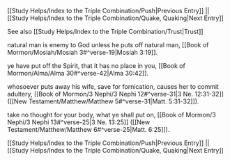 [[Study Helps/Index to the Triple Combination/Push|Previous Entry]]  ||  [[Study Helps/Index to the Triple Combination/Quake, Quaking|Next Entry]]

 See also [[Study Helps/Index to the Triple Combination/Trust|Trust]]

 natural man is enemy to God unless he puts off natural man, [[Book of Mormon/Mosiah/Mosiah 3#^verse-19|Mosiah 3:19]].

 ye have put off the Spirit, that it has no place in you, [[Book of Mormon/Alma/Alma 30#^verse-42|Alma 30:42]].

 whosoever puts away his wife, save for fornication, causes her to commit adultery, [[Book of Mormon/3 Nephi/3 Nephi 12#^verse-31|3 Ne. 12:31-32]] ([[New Testament/Matthew/Matthew 5#^verse-31|Matt. 5:31-32]]).

 take no thought for your body, what ye shall put on, [[Book of Mormon/3 Nephi/3 Nephi 13#^verse-25|3 Ne. 13:25]] ([[New Testament/Matthew/Matthew 6#^verse-25|Matt. 6:25]]).

[[Study Helps/Index to the Triple Combination/Push|Previous Entry]]  ||  [[Study Helps/Index to the Triple Combination/Quake, Quaking|Next Entry]]